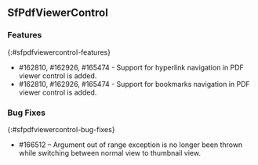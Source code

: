 ## SfPdfViewerControl

### Features
{:#sfpdfviewercontrol-features}

* \#162810, \#162926, \#165474 - Support for hyperlink navigation in PDF viewer control is added.
* \#162810, \#162926, \#165474 - Support for bookmarks navigation in PDF viewer control is added. 

### Bug Fixes
{:#sfpdfviewercontrol-bug-fixes}

* \#166512 – Argument out of range exception is no longer been thrown while switching between normal view to thumbnail view.